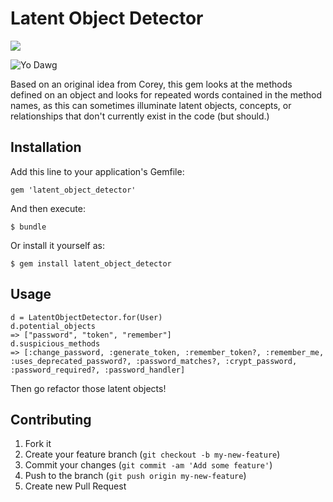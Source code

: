 # Latent Object Detector

[<img src="https://secure.travis-ci.org/kerrizor/latent_object_detector.png" />](http://travis-ci.org/kerrizor/latent_object_detector)

![Yo Dawg](http://i.imgur.com/HvSZA4i.jpg)

Based on an original idea from Corey, this gem looks at the methods defined on an object and looks for repeated words contained in the method names, as this can sometimes illuminate latent objects, concepts, or relationships that don't currently exist in the code (but should.)

## Installation

Add this line to your application's Gemfile:

    gem 'latent_object_detector'

And then execute:

    $ bundle

Or install it yourself as:

    $ gem install latent_object_detector

## Usage
```
d = LatentObjectDetector.for(User)
d.potential_objects
=> ["password", "token", "remember"]
d.suspicious_methods
=> [:change_password, :generate_token, :remember_token?, :remember_me, :uses_deprecated_password?, :password_matches?, :crypt_password, :password_required?, :password_handler]
```
 Then go refactor those latent objects!

## Contributing

1. Fork it
2. Create your feature branch (`git checkout -b my-new-feature`)
3. Commit your changes (`git commit -am 'Add some feature'`)
4. Push to the branch (`git push origin my-new-feature`)
5. Create new Pull Request
